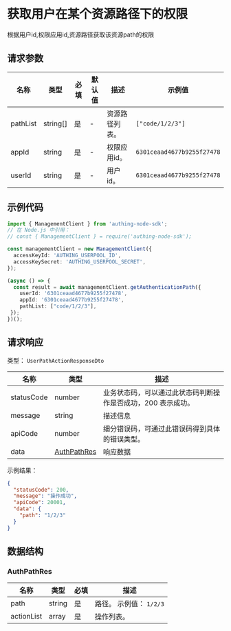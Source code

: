 # 获取用户在某个资源路径下的权限

<!--
  警告⚠️：
  不要直接修改该文档，
  https://github.com/Authing/authing-docs-factory
  使用该项目进行生成
-->

<LastUpdated />

根据用户id,权限应用id,资源路径获取该资源path的权限

## 请求参数

| 名称 | 类型 | 必填 | 默认值 | 描述 | 示例值 |
| ---- | ---- | ---- | ---- | ---- | ---- |
| pathList | string[] | 是 | - | 资源路径列表。   | `["code/1/2/3"]` |
| appId | string | 是 | - | 权限应用id。   | `6301ceaad4677b9255f27478` |
| userId | string | 是 | - | 用户id。   | `6301ceaad4677b9255f27478` |


## 示例代码

```ts
import { ManagementClient } from 'authing-node-sdk';
// 在 Node.js 中引用：
// const { ManagementClient } = require('authing-node-sdk');

const managementClient = new ManagementClient({
  accessKeyId: 'AUTHING_USERPOOL_ID',
  accessKeySecret: 'AUTHING_USERPOOL_SECRET',
});

(async () => {
  const result = await managementClient.getAuthenticationPath({
    userId: '6301ceaad4677b9255f27478',
    appId: '6301ceaad4677b9255f27478',
    pathList: ["code/1/2/3"],
 });
})();
```



## 请求响应

类型： `UserPathActionResponseDto`

| 名称 | 类型 | 描述 |
| ---- | ---- | ---- |
| statusCode | number | 业务状态码，可以通过此状态码判断操作是否成功，200 表示成功。 |
| message | string | 描述信息 |
| apiCode | number | 细分错误码，可通过此错误码得到具体的错误类型。 |
| data | <a href="#AuthPathRes">AuthPathRes</a> | 响应数据 |



示例结果：

```json
{
  "statusCode": 200,
  "message": "操作成功",
  "apiCode": 20001,
  "data": {
    "path": "1/2/3"
  }
}
```

## 数据结构


### <a id="AuthPathRes"></a> AuthPathRes

| 名称 | 类型 | 必填 | 描述 |
| ---- |  ---- | ---- | ---- |
| path | string | 是 | 路径。 示例值： `1/2/3`  |
| actionList | array | 是 | 操作列表。   |


